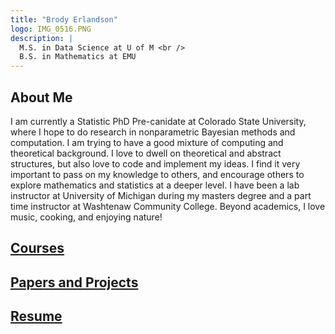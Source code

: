 ```yaml
---
title: "Brody Erlandson"
logo: IMG_0516.PNG
description: |
  M.S. in Data Science at U of M <br />
  B.S. in Mathematics at EMU
---
```


## About Me

I am currently a Statistic PhD Pre-canidate at Colorado State University, where I hope to do research in nonparametric Bayesian methods and computation. I am trying to have a good mixture of computing and theoretical background. I love to dwell on theoretical and abstract structures, but also love to code and implement my ideas. I find it very important to pass on my knowledge to others, and encourage others to explore mathematics and statistics at a deeper level. I have been a lab instructor at University of Michigan during my masters degree and a part time instructor at Washtenaw Community College. Beyond academics, I love music, cooking, and enjoying nature!

## [Courses](Courses/)

## [Papers and Projects](https://brodyee.github.io/)

## [Resume](ResumeJun2022.pdf)
<!--
## Welcome to GitHub Pages

You can use the [editor on GitHub](https://github.com/brodyee/brodyee.github.io/edit/main/index.md) to maintain and preview the content for your website in Markdown files.

Whenever you commit to this repository, GitHub Pages will run [Jekyll](https://jekyllrb.com/) to rebuild the pages in your site, from the content in your Markdown files.

### Markdown

Markdown is a lightweight and easy-to-use syntax for styling your writing. It includes conventions for

```markdown
Syntax highlighted code block

# Header 1
## Header 2
### Header 3

- Bulleted
- List

1. Numbered
2. List

**Bold** and _Italic_ and `Code` text

[Link](url) and ![Image](src)
```

For more details see [Basic writing and formatting syntax](https://docs.github.com/en/github/writing-on-github/getting-started-with-writing-and-formatting-on-github/basic-writing-and-formatting-syntax).

### Jekyll Themes

Your Pages site will use the layout and styles from the Jekyll theme you have selected in your [repository settings](https://github.com/brodyee/brodyee.github.io/settings/pages). The name of this theme is saved in the Jekyll `_config.yml` configuration file.

### Support or Contact

Having trouble with Pages? Check out our [documentation](https://docs.github.com/categories/github-pages-basics/) or [contact support](https://support.github.com/contact) and we’ll help you sort it out.

-->
